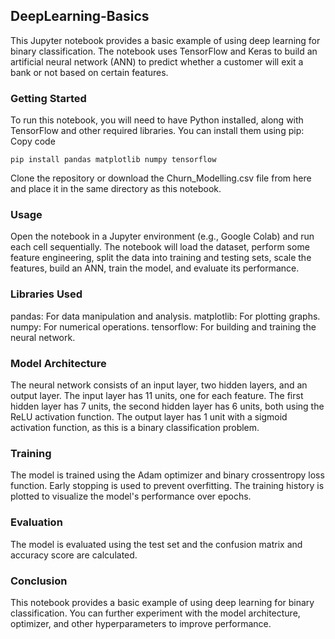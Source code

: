 ## DeepLearning-Basics
This Jupyter notebook provides a basic example of using deep learning for binary classification. The notebook uses TensorFlow and Keras to build an artificial neural network (ANN) to predict whether a customer will exit a bank or not based on certain features.

### Getting Started
To run this notebook, you will need to have Python installed, along with TensorFlow and other required libraries. You can install them using pip:
Copy code
```
pip install pandas matplotlib numpy tensorflow
```
Clone the repository or download the Churn_Modelling.csv file from here and place it in the same directory as this notebook.
### Usage
Open the notebook in a Jupyter environment (e.g., Google Colab) and run each cell sequentially.
The notebook will load the dataset, perform some feature engineering, split the data into training and testing sets, scale the features, build an ANN, train the model, and evaluate its performance.

### Libraries Used
pandas: For data manipulation and analysis.
matplotlib: For plotting graphs.
numpy: For numerical operations.
tensorflow: For building and training the neural network.

### Model Architecture
The neural network consists of an input layer, two hidden layers, and an output layer.
The input layer has 11 units, one for each feature.
The first hidden layer has 7 units, the second hidden layer has 6 units, both using the ReLU activation function.
The output layer has 1 unit with a sigmoid activation function, as this is a binary classification problem.

### Training
The model is trained using the Adam optimizer and binary crossentropy loss function.
Early stopping is used to prevent overfitting.
The training history is plotted to visualize the model's performance over epochs.

### Evaluation
The model is evaluated using the test set and the confusion matrix and accuracy score are calculated.

### Conclusion
This notebook provides a basic example of using deep learning for binary classification. You can further experiment with the model architecture, optimizer, and other hyperparameters to improve performance.
